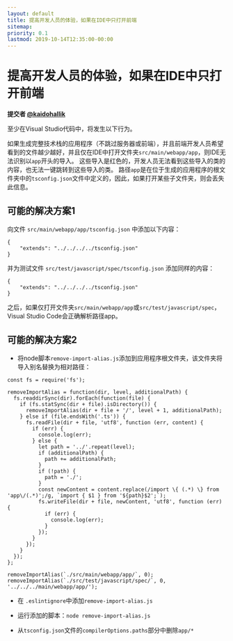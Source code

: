```yaml
---
layout: default
title: 提高开发人员的体验，如果在IDE中只打开前端
sitemap:
priority: 0.1
lastmod: 2019-10-14T12:35:00-00:00
---
```


# 提高开发人员的体验，如果在IDE中只打开前端

**提交者 [@kaidohallik](https://github.com/kaidohallik)**

至少在Visual Studio代码中，将发生以下行为。

如果生成完整技术栈的应用程序（不跳过服务器或前端），并且前端开发人员希望看到的文件越少越好，并且仅在IDE中打开文件夹`src/main/webapp/app`，则IDE无法识别以`app`开头的导入。 这些导入是红色的，开发人员无法看到这些导入的类的内容，也无法一键跳转到这些导入的类。 路径`app`是在位于生成的应用程序的根文件夹中的`tsconfig.json`文件中定义的，因此，如果打开某些子文件夹，则会丢失此信息。

## 可能的解决方案1

向文件 `src/main/webapp/app/tsconfig.json` 中添加以下内容：
```
{
    "extends": "../../../../tsconfig.json"
}
```
并为测试文件 `src/test/javascript/spec/tsconfig.json` 添加同样的内容：
```
{
    "extends": "../../../../tsconfig.json"
}
```
之后，如果仅打开文件夹`src/main/webapp/app`或`src/test/javascript/spec`，Visual Studio Code会正确解析路径app。

## 可能的解决方案2

* 将node脚本`remove-import-alias.js`添加到应用程序根文件夹，该文件夹将导入别名替换为相对路径：

```
const fs = require('fs');

removeImportAlias = function(dir, level, additionalPath) {
  fs.readdirSync(dir).forEach(function(file) {
    if (fs.statSync(dir + file).isDirectory()) {
      removeImportAlias(dir + file + '/', level + 1, additionalPath);
    } else if (file.endsWith('.ts')) {
      fs.readFile(dir + file, 'utf8', function (err, content) {
        if (err) {
          console.log(err);
        } else {
          let path = '../'.repeat(level);
          if (additionalPath) {
            path += additionalPath;
          }
          if (!path) {
            path = './';
          }
          const newContent = content.replace(/import \{ (.*) \} from 'app\/(.*)';/g, `import { $1 } from '${path}$2';`);
          fs.writeFile(dir + file, newContent, 'utf8', function (err) {
            if (err) {
              console.log(err);
            }
          });
        }
      });
    }
  });
};

removeImportAlias(`./src/main/webapp/app/`, 0);
removeImportAlias(`./src/test/javascript/spec/`, 0, '../../../main/webapp/app/');
```

* 在 `.eslintignore`中添加`remove-import-alias.js`

* 运行添加的脚本：`node remove-import-alias.js`

* 从`tsconfig.json`文件的`compilerOptions.paths`部分中删除`app/*`
